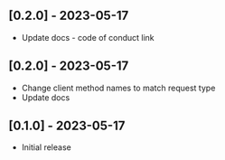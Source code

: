 ## [0.2.0] - 2023-05-17

- Update docs - code of conduct link


## [0.2.0] - 2023-05-17

- Change client method names to match request type
- Update docs

## [0.1.0] - 2023-05-17

- Initial release
